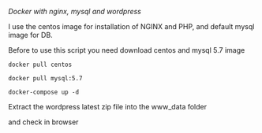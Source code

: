 *Docker with nginx, mysql and wordpress*

I use the centos image for installation of NGINX and PHP, and default mysql image for DB.

Before to use this script you need download centos and mysql 5.7 image

`docker pull centos`

`docker pull mysql:5.7`

`docker-compose up -d`

Extract the wordpress latest zip file into the www_data folder

and check in browser
